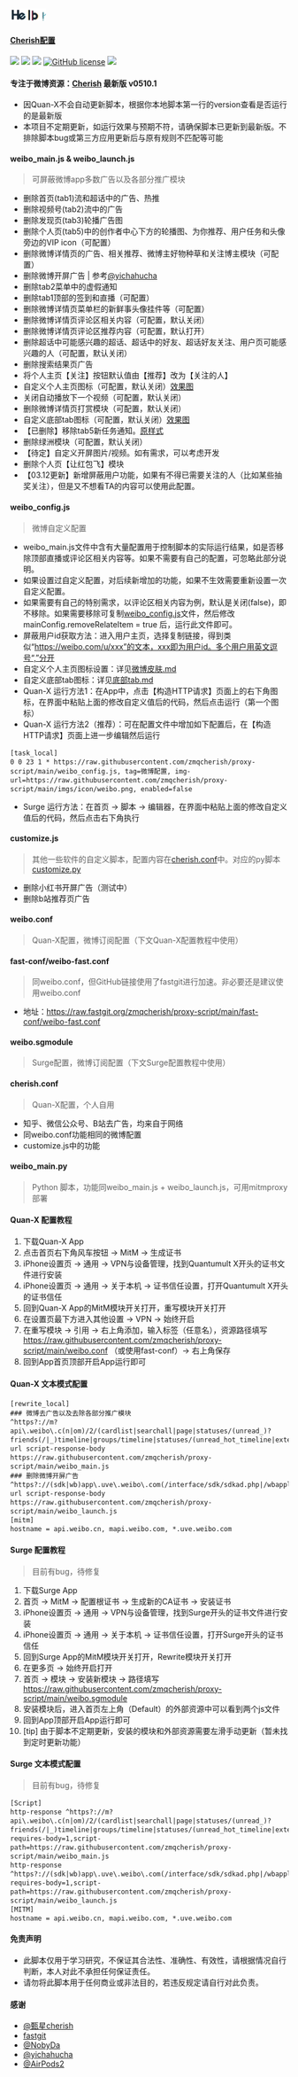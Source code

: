 ## <a href="https://t.me/Nan_nx"><img src="https://raw.githubusercontent.com/Nan-nx/Nan-nx/main/hello.gif" width="65px"/></a>

#### [Cherish配置](https://raw.githubusercontent.com/zmqcherish/proxy-script/main/weibo.conf)

<a href="https://github.com/Nan-nx/En"><img src='https://img.shields.io/badge/Quan_X-v2.0-brown'/></a> 
<a href="https://github.com/Nan-nx/Scriptable"><img src='https://img.shields.io/badge/Scriptable-v1.0-orange'/></a>
<a href="https://github.com/Nan-nx/Book"><img src='https://img.shields.io/badge/Book-v3.0-red'/></a> 
[![GitHub license](https://img.shields.io/github/license/Nan-nx/En.svg)](https://github.com/Nan-nx/En/blob/master/LICENSE) 
<a href="https://t.me/Nan_nx"><img src='https://img.shields.io/badge/By-Nan--nx-green'/></a>


#### 专注于微博资源：[Cherish](https://github.com/zmqcherish/proxy-script) 最新版 v0510.1
- 因Quan-X不会自动更新脚本，根据你本地脚本第一行的version查看是否运行的是最新版
- 本项目不定期更新，如运行效果与预期不符，请确保脚本已更新到最新版。不排除脚本bug或第三方应用更新后与原有规则不匹配等可能

#### weibo_main.js & weibo_launch.js
> 可屏蔽微博app多数广告以及各部分推广模块
- 删除首页(tab1)流和超话中的广告、热推
- 删除视频号(tab2)流中的广告
- 删除发现页(tab3)轮播广告图
- 删除个人页(tab5)中的创作者中心下方的轮播图、为你推荐、用户任务和头像旁边的VIP icon（可配置）
- 删除微博详情页的广告、相关推荐、微博主好物种草和关注博主模块（可配置）
- 删除微博开屏广告 | 参考[@yichahucha](https://github.com/yichahucha/surge/blob/master/wb_launch.js)
- 删除tab2菜单中的虚假通知
- 删除tab1顶部的签到和直播（可配置）
- 删除微博详情页菜单栏的新鲜事头像挂件等（可配置）
- 删除微博详情页评论区相关内容（可配置，默认关闭）
- 删除微博详情页评论区推荐内容（可配置，默认打开）
- 删除超话中可能感兴趣的超话、超话中的好友、超话好友关注、用户页可能感兴趣的人（可配置，默认关闭）
- 删除搜索结果页广告
- 将个人主页【关注】按钮默认值由【推荐】改为【关注的人】
- 自定义个人主页图标（可配置，默认关闭）[效果图](https://m.weibo.cn/2316757461/4693643559963746
)
- 关闭自动播放下一个视频（可配置，默认关闭）
- 删除微博详情页打赏模块（可配置，默认关闭）
- 自定义底部tab图标（可配置，默认关闭）[效果图](https://m.weibo.cn/2316757461/4695984200746208
)
- 【已删除】移除tab5新任务通知。[原样式](https://m.weibo.cn/2316757461/4696696879319087)
- 删除绿洲模块（可配置，默认关闭）
- 【待定】自定义开屏图片/视频。如有需求，可以考虑开发
- 删除个人页【让红包飞】模块
- 【03.12更新】新增屏蔽用户功能，如果有不得已需要关注的人（比如某些抽奖关注），但是又不想看TA的内容可以使用此配置。
#### weibo_config.js
> 微博自定义配置
- weibo_main.js文件中含有大量配置用于控制脚本的实际运行结果，如是否移除顶部直播或评论区相关内容等。如果不需要有自己的配置，可忽略此部分说明。
- 如果设置过自定义配置，对后续新增加的功能，如果不生效需要重新设置一次自定义配置。
- 如果需要有自己的特别需求，以评论区相关内容为例，默认是关闭(false)，即不移除。如果需要移除可复制[weibo_config.js](https://github.com/zmqcherish/proxy-script/blob/main/weibo_config.js)文件，然后修改 mainConfig.removeRelateItem = true 后，运行此文件即可。
- 屏蔽用户id获取方法：进入用户主页，选择复制链接，得到类似“https://weibo.com/u/xxx”的文本，xxx即为用户id。多个用户用英文逗号“,”分开
- 自定义个人主页图标设置：详见[微博皮肤.md](https://github.com/zmqcherish/proxy-script/blob/main/微博皮肤.md)
- 自定义底部tab图标：详见[底部tab.md](https://github.com/zmqcherish/proxy-script/blob/main/底部tab.md)
- Quan-X 运行方法1：在App中，点击【构造HTTP请求】页面上的右下角图标，在界面中粘贴上面的修改自定义值后的代码，然后点击运行（第一个图标）
- Quan-X 运行方法2（推荐）：可在配置文件中增加如下配置后，在【构造HTTP请求】页面上进一步编辑然后运行
```properties
[task_local]
0 0 23 1 * https://raw.githubusercontent.com/zmqcherish/proxy-script/main/weibo_config.js, tag=微博配置, img-url=https://raw.githubusercontent.com/zmqcherish/proxy-script/main/imgs/icon/weibo.png, enabled=false
```
- Surge 运行方法：在首页 -> 脚本 -> 编辑器，在界面中粘贴上面的修改自定义值后的代码，然后点击右下角执行
#### customize.js
> 其他一些软件的自定义脚本，配置内容在[cherish.conf](https://github.com/zmqcherish/proxy-script/main/cherish.conf)中。对应的py脚本[customize.py](https://github.com/zmqcherish/proxy-script/main/customize.py)
- 删除小红书开屏广告（测试中）
- 删除b站推荐页广告
#### weibo.conf
> Quan-X配置，微博订阅配置（下文Quan-X配置教程中使用）
#### fast-conf/weibo-fast.conf
> 同weibo.conf，但GitHub链接使用了fastgit进行加速。非必要还是建议使用weibo.conf
- 地址：https://raw.fastgit.org/zmqcherish/proxy-script/main/fast-conf/weibo-fast.conf
#### weibo.sgmodule
> Surge配置，微博订阅配置（下文Surge配置教程中使用）
#### cherish.conf
> Quan-X配置，个人自用
- 知乎、微信公众号、B站去广告，均来自于网络
- 同weibo.conf功能相同的微博配置
- customize.js中的功能
#### weibo_main.py
> Python 脚本，功能同weibo_main.js + weibo_launch.js，可用mitmproxy部署
#### Quan-X 配置教程
1. 下载Quan-X App
2. 点击首页右下角风车按钮 -> MitM -> 生成证书
3. iPhone设置页 -> 通用 -> VPN与设备管理，找到Quantumult X开头的证书文件进行安装
4. iPhone设置页 -> 通用 -> 关于本机 -> 证书信任设置，打开Quantumult X开头的证书信任
5. 回到Quan-X App的MitM模块开关打开，重写模块开关打开
6. 在设置页最下方进入其他设置 -> VPN -> 始终开启
7. 在重写模块 -> 引用 -> 右上角添加，输入标签（任意名），资源路径填写 https://raw.githubusercontent.com/zmqcherish/proxy-script/main/weibo.conf （或使用fast-conf）-> 右上角保存
8. 回到App首页顶部开启App运行即可


#### Quan-X 文本模式配置
```properties
[rewrite_local]
### 微博去广告以及去除各部分推广模块
^https?://m?api\.weibo\.c(n|om)/2/(cardlist|searchall|page|statuses/(unread_)?friends(/|_)timeline|groups/timeline|statuses/(unread_hot_timeline|extend|video_mixtimeline)|profile/(me|statuses)|video/(community_tab|remind_info|tiny_stream_video_list)|checkin/show|\!/live/media_homelist|comments/build_comments|container/get_item|search/(finder|container_timeline)) url script-response-body https://raw.githubusercontent.com/zmqcherish/proxy-script/main/weibo_main.js
### 删除微博开屏广告
^https?://(sdk|wb)app\.uve\.weibo\.com(/interface/sdk/sdkad.php|/wbapplua/wbpullad.lua) url script-response-body https://raw.githubusercontent.com/zmqcherish/proxy-script/main/weibo_launch.js
[mitm]
hostname = api.weibo.cn, mapi.weibo.com, *.uve.weibo.com
```
#### Surge 配置教程
> 目前有bug，待修复
1. 下载Surge App
2. 首页 -> MitM -> 配置根证书 -> 生成新的CA证书 -> 安装证书
3. iPhone设置页 -> 通用 -> VPN与设备管理，找到Surge开头的证书文件进行安装
4. iPhone设置页 -> 通用 -> 关于本机 -> 证书信任设置，打开Surge开头的证书信任
5. 回到Surge App的MitM模块开关打开，Rewrite模块开关打开
6. 在更多页 -> 始终开启打开
7. 首页 -> 模块 -> 安装新模块 -> 路径填写 https://raw.githubusercontent.com/zmqcherish/proxy-script/main/weibo.sgmodule
8. 安装模块后，进入首页左上角（Default）的外部资源中可以看到两个js文件
9. 回到App顶部开启App运行即可
10. [tip] 由于脚本不定期更新，安装的模块和外部资源需要左滑手动更新（暂未找到定时更新功能）
#### Surge 文本模式配置
> 目前有bug，待修复
```properties
[Script]
http-response ^https?://m?api\.weibo\.c(n|om)/2/(cardlist|searchall|page|statuses/(unread_)?friends(/|_)timeline|groups/timeline|statuses/(unread_hot_timeline|extend|video_mixtimeline)|profile/(me|statuses)|video/(community_tab|remind_info|tiny_stream_video_list)|checkin/show|\!/live/media_homelist|comments/build_comments|container/get_item|search/(finder|container_timeline)) requires-body=1,script-path=https://raw.githubusercontent.com/zmqcherish/proxy-script/main/weibo_main.js
http-response ^https?://(sdk|wb)app\.uve\.weibo\.com(/interface/sdk/sdkad.php|/wbapplua/wbpullad.lua) requires-body=1,script-path=https://raw.githubusercontent.com/zmqcherish/proxy-script/main/weibo_launch.js
[MITM]
hostname = api.weibo.cn, mapi.weibo.com, *.uve.weibo.com
```

#### 免责声明
- 此脚本仅用于学习研究，不保证其合法性、准确性、有效性，请根据情况自行判断，本人对此不承担任何保证责任。
- 请勿将此脚本用于任何商业或非法目的，若违反规定请自行对此负责。
#### 感谢
- [@甄星cherish](https://weibo.com/zmqcherish)
- [fastgit](https://doc.fastgit.org/)
- [@NobyDa](https://github.com/NobyDa)
- [@yichahucha](https://github.com/yichahucha)
- [@AirPods2](https://weibo.com/u/5750747182)
